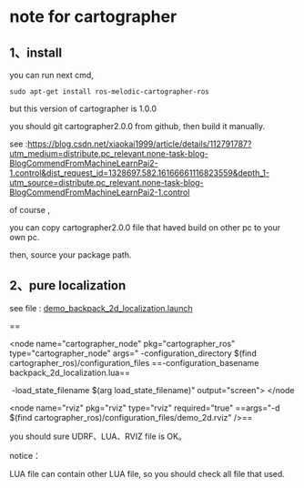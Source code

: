 # note for cartographer



## 1、install 

you can run next cmd,



~~~shell
sudo apt-get install ros-melodic-cartographer-ros
~~~

but this version of cartographer is 1.0.0

you should git cartographer2.0.0 from github, then build it manually.

see :https://blog.csdn.net/xiaokai1999/article/details/112791787?utm_medium=distribute.pc_relevant.none-task-blog-BlogCommendFromMachineLearnPai2-1.control&dist_request_id=1328697.582.16166661116823559&depth_1-utm_source=distribute.pc_relevant.none-task-blog-BlogCommendFromMachineLearnPai2-1.control

of course , 

you can copy cartographer2.0.0 file that haved build on other pc to your own pc.

then, source your package path.



## 2、pure localization 

see file : [demo_backpack_2d_localization.launch](../../catkin_new/install_isolated/share/cartographer_ros/launch/demo_backpack_2d_localization.launch) 

<launch>
  <param name="/use_sim_time" value="true" />

  <param name="robot_description"
    ==textfile="$(find cartographer_ros)/urdf/backpack_2d.urdf" />==

  <node name="robot_state_publisher" pkg="robot_state_publisher"
    type="robot_state_publisher" />

  <node name="cartographer_node" pkg="cartographer_ros"
      type="cartographer_node" args="
          -configuration_directory $(find cartographer_ros)/configuration_files
         ==-configuration_basename backpack_2d_localization.lua==

​          -load_state_filename $(arg load_state_filename)"
​      output="screen">
​    <remap from="echoes" to="horizontal_laser_2d" />
  </node

  <node name="cartographer_occupancy_grid_node" pkg="cartographer_ros"
      type="cartographer_occupancy_grid_node" args="-resolution 0.05" />

  <node name="rviz" pkg="rviz" type="rviz" required="true"
      ==args="-d $(find cartographer_ros)/configuration_files/demo_2d.rviz" />==
  <node name="playbag" pkg="rosbag" type="play"
      args="--clock $(arg bag_filename)" />
</launch>

you should sure UDRF、LUA、RVIZ file is OK。

notice：

LUA file can contain other LUA file, so you should check all file that used.






